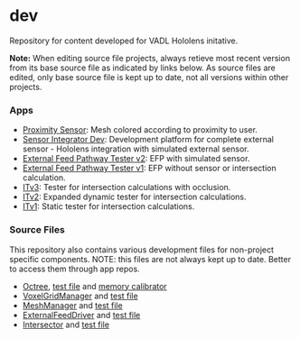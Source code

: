 # dev
Repository for content developed for VADL Hololens initative.

**Note:** When editing source file projects, always retieve most recent version from its base source file as indicated by links below. As source files are edited, only base source file is kept up to date, not all versions within other projects.

### Apps
* [Proximity Sensor](../master/ProximitySensor.md): Mesh colored according to proximity to user.
* [Sensor Integrator Dev](../master/SIdev.md): Development platform for complete external sensor - Hololens integration with simulated external sensor.
* [External Feed Pathway Tester v2](../master/EFPv2.md): EFP with simulated sensor.
* [External Feed Pathway Tester v1](../master/EFPv1.md): EFP without sensor or intersection calculation.
* [ITv3](../master/ITv3.md): Tester for intersection calculations with occlusion.
* [ITv2](../master/ITv2.md): Expanded dynamic tester for intersection calculations.
* [ITv1](../master/IntersectorTester.md): Static tester for intersection calculations.

### Source Files
This repository also contains various development files for non-project specific components. NOTE: this files are not always kept up to date. Better to access them through app repos.
* [Octree](../master/VoxelGridTester/VoxelGridTester/Octree.cs), [test file](../master/VoxelGridTester/VoxelGridTester/Program.cs) and [memory calibrator](../master/OctreeMemCalibrator/OctreeMemCalibrator/Program.cs)
* [VoxelGridManager](../master/VoxelGridTester/VoxelGridTester/VoxelGridManager.cs) and [test file](../master/VoxelGridTester/VoxelGridTester/Program.cs)
* [MeshManager](../master/MeshManagerTester/MeshManagerTester/MeshManager.cs) and [test file](../master/MeshManagerTester/MeshManagerTester/Program.cs)
* [ExternalFeedDriver](../master/ExternalFeedDriverTester/ExternalFeedDriverTester/ExternalFeedDriver.cs) and [test file](../master/ExternalFeedDriverTester/ExternalFeedDriverTester/Program.cs)
* [Intersector](../master/IntersectorTester/IntersectorTester/Intersector.cs) and [test file](../master/IntersectorTester/IntersectorTester/Program.cs)